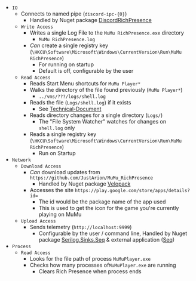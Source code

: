﻿- `IO`
    - Connects to named pipe (`discord-ipc-{0}`)
        - Handled by Nuget package [DiscordRichPresence](https://www.nuget.org/packages/DiscordRichPresence)
    - `Write Access`
        - Writes a single Log File to the `MuMu RichPresence.exe` directory
            - `MuMu RichPresence.log`
        - _Can_ create a single registry key (`\HKCU\Software\Microsoft\Windows\CurrentVersion\Run\MuMu RichPresence`)
            - For running on startup
            - Default is off, configurable by the user
    - `Read Access`
        - Reads Start Menu shortcuts for `MuMu Player*`
        - Walks the directory of the file found previously (`MuMu Player*`)
            - `../vms/???/logs/shell.log`
        - Reads the file (`Logs/shell.log`) if it exists
            - See [Technical-Document](technical-1.md)
        - Reads directory changes for a single directory (`Logs/`)
            - The "File System Watcher" watches for changes on `shell.log` only
        - Reads a single registry key (`\HKCU\Software\Microsoft\Windows\CurrentVersion\Run\MuMu RichPresence`)
            - Run on Startup
- `Network`
    - `Download Access`
        - _Can_ download updates from `https://github.com/JustArion/MuMu_RichPresence`
            - Handled by Nuget package [Velopack](https://www.nuget.org/packages/Velopack)
        - Accesses the site `https://play.google.com/store/apps/details?id=`
            - The id would be the package name of the app used
            - This is used to get the icon for the game you're currently playing  on MuMu
    - `Upload Access`
        - Sends telemetry (`http://localhost:9999`)
            - Configurable by the user / command line, Handled by Nuget package [Serilog.Sinks.Seq](https://www.nuget.org/packages/Serilog.Sinks.Seq) & external application ([Seq](https://datalust.co/seq))
- `Process`
    - `Read Access`
        - Looks for the file path of process `MuMuPlayer.exe`
        - Checks how many processes of`MuMuPlayer.exe` are running
            - Clears Rich Presence when process ends
